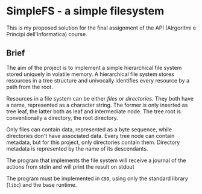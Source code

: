 # SimpleFS - a simple filesystem
This is my proposed solution for the final assignment of the API (Alrgoritmi e Principi dell'Informatica) course.

## Brief
The aim of the project is to implement a simple hierarchical file system stored uniquely in volatile memory.
A hierarchical file system stores resources in a tree structure and univocally identifies every resource
by a path from the root.

Resources in a file system can be either *files* or *directories*. They both have a
name, represented as a character string. The former is only inserted as tree leaf, the latter both as leaf
and intermediate node. The tree root is conventionally a directory, the root directory.

Only files can contain data, represented as a byte sequence, while directories don't have associated data.
Every tree node can contain metadata, but for this project, only directories contain them. Directory metadata
is represented by the name of its descendants.

The program that implements the file system will receive a journal of the actions from stdin and will print
the result on stdout

The program must be implemented in `C99`, using only the standard library (`libc`) and the base runtime.
